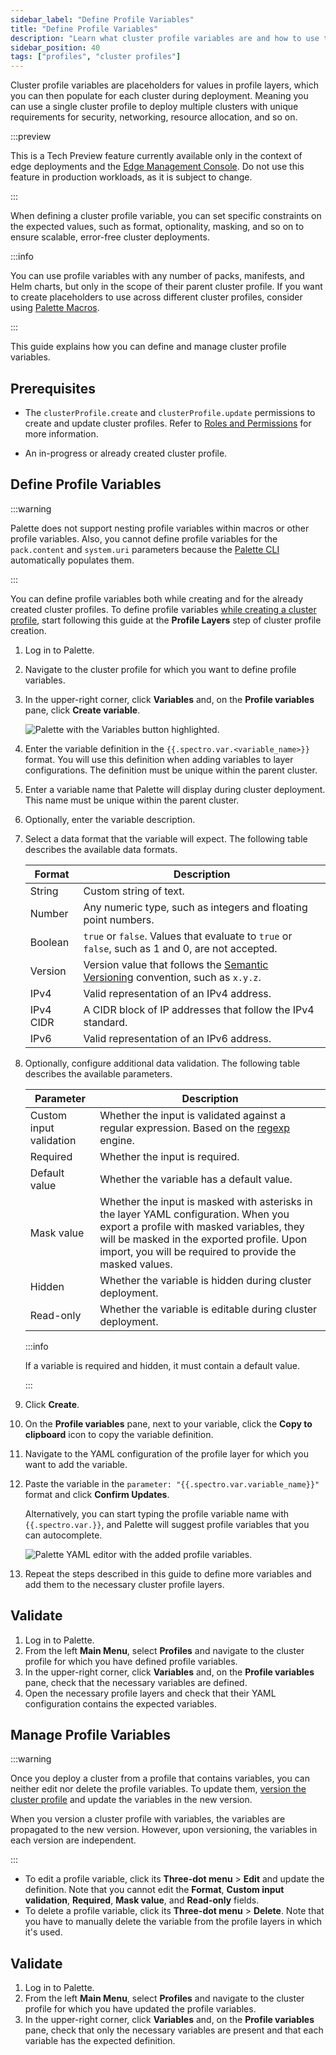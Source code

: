 ```yaml
---
sidebar_label: "Define Profile Variables"
title: "Define Profile Variables"
description: "Learn what cluster profile variables are and how to use them."
sidebar_position: 40
tags: ["profiles", "cluster profiles"]
---
```


Cluster profile variables are placeholders for values in profile layers, which you can then populate for each cluster
during deployment. Meaning you can use a single cluster profile to deploy multiple clusters with unique requirements for
security, networking, resource allocation, and so on.

:::preview

This is a Tech Preview feature currently available only in the context of edge deployments and the
[Edge Management Console](/clusters/edge/edge-management-console/). Do not use this feature in production workloads, as
it is subject to change.

:::

When defining a cluster profile variable, you can set specific constraints on the expected values, such as format,
optionality, masking, and so on to ensure scalable, error-free cluster deployments.

:::info

You can use profile variables with any number of packs, manifests, and Helm charts, but only in the scope of their
parent cluster profile. If you want to create placeholders to use across different cluster profiles, consider using
[Palette Macros](/clusters/cluster-management/macros/).

:::

This guide explains how you can define and manage cluster profile variables.

## Prerequisites

- The `clusterProfile.create` and `clusterProfile.update` permissions to create and update cluster profiles. Refer to
  [Roles and Permissions](/user-management/palette-rbac/project-scope-roles-permissions#cluster-profile-admin) for more
  information.

- An in-progress or already created cluster profile.

## Define Profile Variables

:::warning

Palette does not support nesting profile variables within macros or other profile variables. Also, you cannot define
profile variables for the `pack.content` and `system.uri` parameters because the [Palette CLI](/palette-cli/)
automatically populates them.

:::

You can define profile variables both while creating and for the already created cluster profiles. To define profile
variables [while creating a cluster profile](/profiles/cluster-profiles/create-cluster-profiles/), start following this
guide at the **Profile Layers** step of cluster profile creation.

1.  Log in to Palette.

2.  Navigate to the cluster profile for which you want to define profile variables.

3.  In the upper-right corner, click **Variables** and, on the **Profile variables** pane, click **Create variable**.

    ![Palette with the Variables button highlighted.](/profiles_create-cluster-profiles_define-profile-variables_open-profile-variables.png)

4.  Enter the variable definition in the `{{.spectro.var.<variable_name>}}` format. You will use this definition when
    adding variables to layer configurations. The definition must be unique within the parent cluster.

5.  Enter a variable name that Palette will display during cluster deployment. This name must be unique within the
    parent cluster.

6.  Optionally, enter the variable description.

7.  Select a data format that the variable will expect. The following table describes the available data formats.

    | **Format** | **Description**                                                                                        |
    | ---------- | ------------------------------------------------------------------------------------------------------ |
    | String     | Custom string of text.                                                                                 |
    | Number     | Any numeric type, such as integers and floating point numbers.                                         |
    | Boolean    | `true` or `false`. Values that evaluate to `true` or `false`, such as 1 and 0, are not accepted.       |
    | Version    | Version value that follows the [Semantic Versioning](https://semver.org/) convention, such as `x.y.z`. |
    | IPv4       | Valid representation of an IPv4 address.                                                               |
    | IPv4 CIDR  | A CIDR block of IP addresses that follow the IPv4 standard.                                            |
    | IPv6       | Valid representation of an IPv6 address.                                                               |

8.  Optionally, configure additional data validation. The following table describes the available parameters.

    | **Parameter**           | **Description**                                                                                                                                                                                                                           |
    | ----------------------- | ----------------------------------------------------------------------------------------------------------------------------------------------------------------------------------------------------------------------------------------- |
    | Custom input validation | Whether the input is validated against a regular expression. Based on the [regexp](https://pkg.go.dev/regexp) engine.                                                                                                                     |
    | Required                | Whether the input is required.                                                                                                                                                                                                            |
    | Default value           | Whether the variable has a default value.                                                                                                                                                                                                 |
    | Mask value              | Whether the input is masked with asterisks in the layer YAML configuration. When you export a profile with masked variables, they will be masked in the exported profile. Upon import, you will be required to provide the masked values. |
    | Hidden                  | Whether the variable is hidden during cluster deployment.                                                                                                                                                                                 |
    | Read-only               | Whether the variable is editable during cluster deployment.                                                                                                                                                                               |

    :::info

    If a variable is required and hidden, it must contain a default value.

    :::

9.  Click **Create**.

10. On the **Profile variables** pane, next to your variable, click the **Copy to clipboard** icon to copy the variable
    definition.

11. Navigate to the YAML configuration of the profile layer for which you want to add the variable.

12. Paste the variable in the `parameter: "{{.spectro.var.variable_name}}"` format and click **Confirm Updates**.

    Alternatively, you can start typing the profile variable name with `{{.spectro.var.}}`, and Palette will suggest
    profile variables that you can autocomplete.

    ![Palette YAML editor with the added profile variables.](/profiles_create-cluster-profiles_define-profile-variables_add-vars-to-yaml.png)

13. Repeat the steps described in this guide to define more variables and add them to the necessary cluster profile
    layers.

## Validate

1. Log in to Palette.
2. From the left **Main Menu**, select **Profiles** and navigate to the cluster profile for which you have defined
   profile variables.
3. In the upper-right corner, click **Variables** and, on the **Profile variables** pane, check that the necessary
   variables are defined.
4. Open the necessary profile layers and check that their YAML configuration contains the expected variables.

## Manage Profile Variables

:::warning

Once you deploy a cluster from a profile that contains variables, you can neither edit nor delete the profile variables.
To update them,
[version the cluster profile](/profiles/cluster-profiles/modify-cluster-profiles/version-cluster-profile) and update the
variables in the new version.

When you version a cluster profile with variables, the variables are propagated to the new version. However, upon
versioning, the variables in each version are independent.

:::

- To edit a profile variable, click its **Three-dot menu** > **Edit** and update the definition. Note that you cannot
  edit the **Format**, **Custom input validation**, **Required**, **Mask value**, and **Read-only** fields.
- To delete a profile variable, click its **Three-dot menu** > **Delete**. Note that you have to manually delete the
  variable from the profile layers in which it's used.

## Validate

1. Log in to Palette.
2. From the left **Main Menu**, select **Profiles** and navigate to the cluster profile for which you have updated the
   profile variables.
3. In the upper-right corner, click **Variables** and, on the **Profile variables** pane, check that only the necessary
   variables are present and that each variable has the expected definition.
